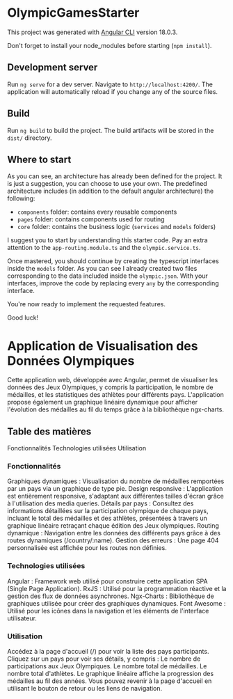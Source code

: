# OlympicGamesStarter

This project was generated with [Angular CLI](https://github.com/angular/angular-cli) version 18.0.3.

Don't forget to install your node_modules before starting (`npm install`).

## Development server

Run `ng serve` for a dev server. Navigate to `http://localhost:4200/`. The application will automatically reload if you change any of the source files.

## Build

Run `ng build` to build the project. The build artifacts will be stored in the `dist/` directory.

## Where to start

As you can see, an architecture has already been defined for the project. It is just a suggestion, you can choose to use your own. The predefined architecture includes (in addition to the default angular architecture) the following:

- `components` folder: contains every reusable components
- `pages` folder: contains components used for routing
- `core` folder: contains the business logic (`services` and `models` folders)

I suggest you to start by understanding this starter code. Pay an extra attention to the `app-routing.module.ts` and the `olympic.service.ts`.

Once mastered, you should continue by creating the typescript interfaces inside the `models` folder. As you can see I already created two files corresponding to the data included inside the `olympic.json`. With your interfaces, improve the code by replacing every `any` by the corresponding interface.

You're now ready to implement the requested features.

Good luck!


# Application de Visualisation des Données Olympiques
Cette application web, développée avec Angular, permet de visualiser les données des Jeux Olympiques, y compris la participation, le nombre de médailles, et les statistiques des athlètes pour différents pays. L'application propose également un graphique linéaire dynamique pour afficher l'évolution des médailles au fil du temps grâce à la bibliothèque ngx-charts.

## Table des matières
Fonctionnalités
Technologies utilisées
Utilisation

### Fonctionnalités
Graphiques dynamiques : Visualisation du nombre de médailles remportées par un pays via un graphique de type pie.
Design responsive : L'application est entièrement responsive, s'adaptant aux différentes tailles d'écran grâce à l'utilisation des media queries.
Détails par pays : Consultez des informations détaillées sur la participation olympique de chaque pays, incluant le total des médailles et des athlètes, présentées à travers un graphique linéaire retraçant chaque édition des Jeux olympiques.
Routing dynamique : Navigation entre les données des différents pays grâce à des routes dynamiques (/country/:name).
Gestion des erreurs : Une page 404 personnalisée est affichée pour les routes non définies.

### Technologies utilisées
Angular : Framework web utilisé pour construire cette application SPA (Single Page Application).
RxJS : Utilisé pour la programmation réactive et la gestion des flux de données asynchrones.
Ngx-Charts : Bibliothèque de graphiques utilisée pour créer des graphiques dynamiques.
Font Awesome : Utilisé pour les icônes dans la navigation et les éléments de l'interface utilisateur.

### Utilisation
Accédez à la page d'accueil (/) pour voir la liste des pays participants.
Cliquez sur un pays pour voir ses détails, y compris :
Le nombre de participations aux Jeux Olympiques.
Le nombre total de médailles.
Le nombre total d'athlètes.
Le graphique linéaire affiche la progression des médailles au fil des années.
Vous pouvez revenir à la page d'accueil en utilisant le bouton de retour ou les liens de navigation.
